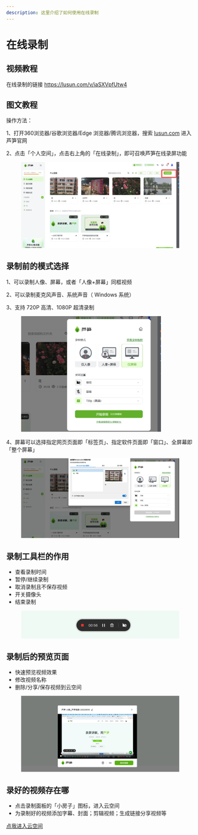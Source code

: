 ```yaml
---
description: 这里介绍了如何使用在线录制
---
```


# 在线录制

## 视频教程

在线录制的链接 https://lusun.com/v/iaSXVpfUtw4

## 图文教程

操作方法：

1、打开360浏览器/谷歌浏览器/Edge 浏览器/腾讯浏览器，搜索 [lusun.com](http://lusun.com/?ref=help.lusun.com) 进入芦笋官网

2、点击「个人空间」，点击右上角的「在线录制」，即可召唤芦笋在线录屏功能

<figure><img src="../.gitbook/assets/240524_01.png" alt=""><figcaption></figcaption></figure>

## 录制前的模式选择 <a href="#e5-bd-95-e5-88-b6-e5-89-8d-e7-9a-84-e6-a8-a1-e5-bc-8f-e9-80-89-e6-8b-a9" id="e5-bd-95-e5-88-b6-e5-89-8d-e7-9a-84-e6-a8-a1-e5-bc-8f-e9-80-89-e6-8b-a9"></a>

1、可以录制人像、屏幕，或者「人像+屏幕」同框视频

2、可以录制麦克风声音、系统声音（ Windows 系统）

3、支持 720P 高清、1080P 超清录制

<figure><img src="../.gitbook/assets/240524_03.png" alt="" width="375"><figcaption></figcaption></figure>



4、屏幕可以选择指定网页页面即「标签页」、指定软件页面即「窗口」、全屏幕即「整个屏幕」                                                               &#x20;

<figure><img src="../.gitbook/assets/240524_02.png" alt=""><figcaption></figcaption></figure>

## 录制工具栏的作用 <a href="#e5-bd-95-e5-88-b6-e5-b7-a5-e5-85-b7-e6-a0-8f-e7-9a-84-e4-bd-9c-e7-94-a8" id="e5-bd-95-e5-88-b6-e5-b7-a5-e5-85-b7-e6-a0-8f-e7-9a-84-e4-bd-9c-e7-94-a8"></a>

* 查看录制时间
* 暂停/继续录制
* 取消录制且不保存视频
* 开关摄像头
* 结束录制

<figure><img src="../.gitbook/assets/240523_09.png" alt=""><figcaption></figcaption></figure>

## 录制后的预览页面 <a href="#e5-bd-95-e5-88-b6-e5-90-8e-e7-9a-84-e9-a2-84-e8-a7-88-e9-a1-b5-e9-9d-a2" id="e5-bd-95-e5-88-b6-e5-90-8e-e7-9a-84-e9-a2-84-e8-a7-88-e9-a1-b5-e9-9d-a2"></a>

* 快速预览视频效果
* 修改视频名称
* 删除/分享/保存视频到云空间

<figure><img src="../.gitbook/assets/240523_10.png" alt=""><figcaption></figcaption></figure>

## 录好的视频存在哪 <a href="#e5-bd-95-e5-a5-bd-e7-9a-84-e8-a7-86-e9-a2-91-e5-a-d-98-e5-9c-a8-e5-93-aa" id="e5-bd-95-e5-a5-bd-e7-9a-84-e8-a7-86-e9-a2-91-e5-a-d-98-e5-9c-a8-e5-93-aa"></a>

* 点击录制面板的「小房子」图标，进入云空间
* 为录制好的视频添加字幕、封面；剪辑视频；生成链接分享视频等

[点我进入云空间](https://lusun.com/dashboard/videos?ref=help.lusun.com)
